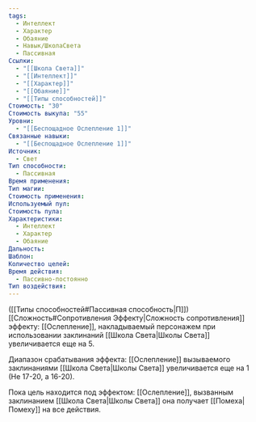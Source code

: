 ```yaml
---
tags:
  - Интеллект
  - Характер
  - Обаяние
  - Навык/ШколаСвета
  - Пассивная
Ссылки:
  - "[[Школа Света]]"
  - "[[Интеллект]]"
  - "[[Характер]]"
  - "[[Обаяние]]"
  - "[[Типы способностей]]"
Стоимость: "30"
Стоимость выкупа: "55"
Уровни:
  - "[[Беспощадное Ослепление 1]]"
Связанные навыки:
  - "[[Беспощадное Ослепление 1]]"
Источник:
  - Свет
Тип способности:
  - Пассивная
Время применения: 
Тип магии: 
Стоимость применения: 
Используемый пул: 
Стоимость пула: 
Характеристики:
  - Интеллект
  - Характер
  - Обаяние
Дальность: 
Шаблон: 
Количество целей: 
Время действия:
  - Пассивно-постоянно
Тип воздействия:
---
```

([[Типы способностей#Пассивная способность|П]]) [[Сложность#Cопротивления Эффекту|Сложность сопротивления]] эффекту: [[Ослепление]], накладываемый персонажем при использовании заклинаний [[Школа Света|Школы Света]] увеличивается еще на 5.

Диапазон срабатывания эффекта: [[Ослепление]] вызываемого заклинаниями [[Школа Света|Школы Света]] увеличивается еще на 1 (Не 17-20, а 16-20).

Пока цель находится под эффектом: [[Ослепление]], вызванным заклинанием [[Школа Света|Школы Света]] она получает [[Помеха|Помеху]] на все действия. 
